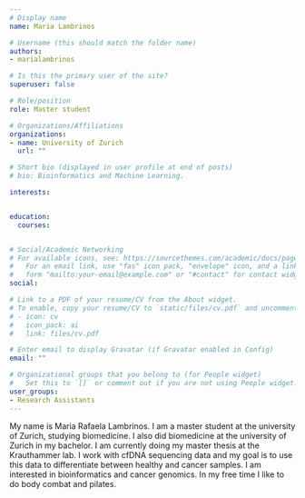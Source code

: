 ```yaml
---
# Display name
name: Maria Lambrinos

# Username (this should match the folder name)
authors:
- marialambrinos

# Is this the primary user of the site?
superuser: false

# Role/position
role: Master student

# Organizations/Affiliations
organizations:
- name: University of Zurich
  url: ""

# Short bio (displayed in user profile at end of posts)
# bio: Bioinformatics and Machine Learning.

interests:


education:
  courses:


# Social/Academic Networking
# For available icons, see: https://sourcethemes.com/academic/docs/page-builder/#icons
#   For an email link, use "fas" icon pack, "envelope" icon, and a link in the
#   form "mailto:your-email@example.com" or "#contact" for contact widget.
social:

# Link to a PDF of your resume/CV from the About widget.
# To enable, copy your resume/CV to `static/files/cv.pdf` and uncomment the lines below.
# - icon: cv
#   icon_pack: ai
#   link: files/cv.pdf

# Enter email to display Gravatar (if Gravatar enabled in Config)
email: ""

# Organizational groups that you belong to (for People widget)
#   Set this to `[]` or comment out if you are not using People widget.
user_groups:
- Research Assistants
---
```


My name is Maria Rafaela Lambrinos. I am a master student at the university of Zurich, studying biomedicine. I also did biomedicine at the university of Zurich in my bachelor. I am currently doing my master thesis at the Krauthammer lab. I work with cfDNA sequencing data and my goal is to use this data to differentiate between healthy and cancer samples. I am interested in bioinformatics and cancer genomics. In my free time I like to do body combat and pilates. 